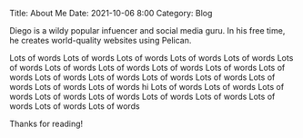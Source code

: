 Title: About Me
Date: 2021-10-06 8:00
Category: Blog

Diego is a wildy popular infuencer and social media guru. In his free time, he creates world-quality websites using Pelican.

Lots of words Lots of words Lots of words Lots of words Lots of words Lots of words Lots of words Lots of words Lots of words Lots of words Lots of words Lots of words Lots of words Lots of words Lots of words Lots of words Lots of words Lots of words hi Lots of words Lots of words Lots of words Lots of words Lots of words Lots of words Lots of words Lots of words Lots of words Lots of words 

Thanks for reading!